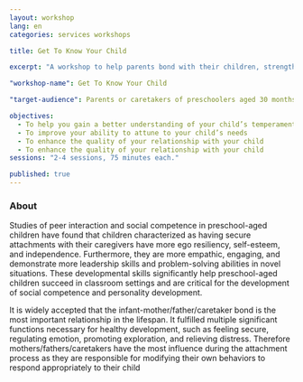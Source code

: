 ```yaml
---
layout: workshop
lang: en
categories: services workshops

title: Get To Know Your Child

excerpt: "A workshop to help parents bond with their children, strengthening the caregiver-child relationship to ensure healthy development."

"workshop-name": Get To Know Your Child

"target-audience": Parents or caretakers of preschoolers aged 30 months to 5 years old.

objectives:
  - To help you gain a better understanding of your child’s temperament
  - To improve your ability to attune to your child’s needs
  - To enhance the quality of your relationship with your child
  - To enhance the quality of your relationship with your child
sessions: "2-4 sessions, 75 minutes each."

published: true
---
```


### About

Studies of peer interaction and social competence in preschool-aged children have found that children characterized as having secure attachments with their caregivers have more ego resiliency, self-esteem, and independence.  Furthermore, they are more empathic, engaging, and demonstrate more leadership skills and problem-solving abilities in novel situations.  These developmental skills significantly help preschool-aged children succeed in classroom settings and are critical for the development of social competence and personality development.

It is widely accepted that the infant-mother/father/caretaker bond is the most important relationship in the lifespan.  It fulfilled multiple significant functions necessary for healthy development, such as feeling secure, regulating emotion, promoting exploration, and relieving distress. Therefore mothers/fathers/caretakers have the most influence during the attachment process as they are responsible for modifying their own behaviors to respond appropriately to their child